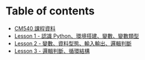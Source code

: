 # Table of contents
* [CM540 課程資料](README.md)
* [Lesson 1 - 認識 Python、環境搭建、變數、變數類型](Lesson\_1.md)
* [Lesson 2 - 變數、資料型態、輸入輸出、邏輯判斷](Lesson\_2.md)
* [Lesson 3 - 邏輯判斷、循環結構](Lesson\_3.md)